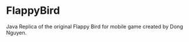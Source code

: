 FlappyBird
==========

Java Replica of the original Flappy Bird for mobile game created by Dong Nguyen.
